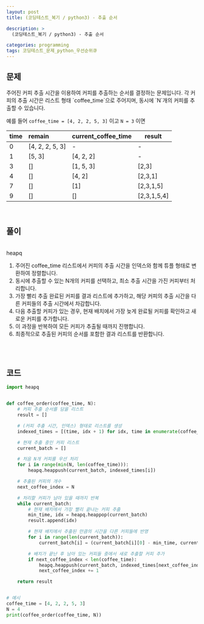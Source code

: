 ```yaml
---
layout: post
title: (코딩테스트_복기 / python3) - 추출 순서

description: >
  (코딩테스트_복기 / python3) - 추출 순서

categories: programming
tags: 코딩테스트_문제_python_우선순위큐
---
```


<h2>
    <span class = "jjw_h2_style"> 문제 </span>
</h2>
주어진 커피 추출 시간을 이용하여 커피를 추출하는 순서를 결정하는 문제입니다. 각 커피의 추출 시간은 리스트 형태 `coffee_time`으로 주어지며, 동시에 `N`개의 커피를 추출할 수 있습니다.

예를 들어 `coffee_time = [4, 2, 2, 5, 3]` 이고 `N = 3` 이면

| time | remain          | current_coffee_time | result      |
|:-----|:----------------|:--------------------|-------------|
| 0    | [4, 2, 2, 5, 3] | -                   | -           |
| 1    | [5, 3]          | [4, 2, 2]           | -           |
| 3    | []              | [1, 5, 3]           | [2,3]       |
| 4    | []              | [4, 2]              | [2,3,1]     |
| 7    | []              | [1]                 | [2,3,1,5]   |
| 9    | []              | []                  | [2,3,1,5,4] |


<br>

<h2>
    <span class = "jjw_h2_style"> 풀이 </span>
</h2>
<br>
heapq

1. 주어진 coffee_time 리스트에서 커피의 추출 시간을 인덱스와 함께 튜플 형태로 변환하여 정렬합니다. 
2. 동시에 추출할 수 있는 N개의 커피를 선택하고, 최소 추출 시간을 가진 커피부터 처리합니다. 
3. 가장 빨리 추출 완료된 커피를 결과 리스트에 추가하고, 해당 커피의 추출 시간을 다른 커피들의 추출 시간에서 차감합니다. 
4. 다음 추출할 커피가 있는 경우, 현재 배치에서 가장 늦게 완료될 커피를 확인하고 새로운 커피를 추가합니다. 
5. 이 과정을 반복하여 모든 커피가 추출될 때까지 진행합니다. 
6. 최종적으로 추출된 커피의 순서를 포함한 결과 리스트를 반환합니다.

<br><br>

<h2>
    <span class = "jjw_h2_style"> 코드 </span>
</h2>

~~~python
import heapq


def coffee_order(coffee_time, N):
    # 커피 추출 순서를 담을 리스트
    result = []

    # (커피 추출 시간, 인덱스) 형태로 리스트를 생성
    indexed_times = [(time, idx + 1) for idx, time in enumerate(coffee_time)]

    # 현재 추출 중인 커피 리스트
    current_batch = []

    # 처음 N개 커피를 우선 처리
    for i in range(min(N, len(coffee_time))):
        heapq.heappush(current_batch, indexed_times[i])

    # 추출된 커피의 개수
    next_coffee_index = N

    # 처리할 커피가 남아 있을 때까지 반복
    while current_batch:
        # 현재 배치에서 가장 빨리 끝나는 커피 추출
        min_time, idx = heapq.heappop(current_batch)
        result.append(idx)

        # 현재 배치에서 추출된 만큼의 시간을 다른 커피들에 반영
        for i in range(len(current_batch)):
            current_batch[i] = (current_batch[i][0] - min_time, current_batch[i][1])

        # 배치가 끝난 후 남아 있는 커피들 중에서 새로 추출할 커피 추가
        if next_coffee_index < len(coffee_time):
            heapq.heappush(current_batch, indexed_times[next_coffee_index])
            next_coffee_index += 1

    return result


# 예시
coffee_time = [4, 2, 2, 5, 3]
N = 4
print(coffee_order(coffee_time, N))

~~~









